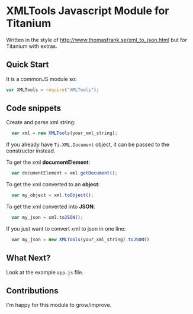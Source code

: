 XMLTools Javascript Module for Titanium
=======================================

Written in the style of http://www.thomasfrank.se/xml_to_json.html but
for Titanium with extras. 

Quick Start
-----------
It is a commonJS module so:

~~~javascript 
var XMLTools = require("XMLTools");
~~~

Code snippets
-------------

Create and parse xml string:

~~~javascript 
  var xml = new XMLTools(your_xml_string);
~~~

If you already have `Ti.XML.Document` object, it can be passed to the
constructor instead. 
  
To get the xml **documentElement**:

~~~javascript 
  var documentElement = xml.getDocument();
~~~

To get the xml converted to an **object**:

~~~javascript 
  var my_object = xml.toObject();
~~~

To get the xml converted into **JSON**:

~~~javascript 
  var my_json = xml.toJSON();
~~~

If you just want to convert xml to json in one line:

~~~javascript
  var my_json = new XMLTools(your_xml_string).toJSON()
~~~

What Next?
----------

Look at the example `app.js` file.


Contributions
-------------
I'm happy for this module to grow/improve. 
